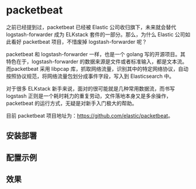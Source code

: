 # packetbeat

之前已经提到过，packetbeat 已经被 Elastic 公司收归旗下，未来就会替代 logstash-forwarder 成为 ELKstack 套件的一部分。那么，为什么 Elastic 公司如此看好 packetbeat 项目，不惜废掉 logstash-forwarder 呢？

packetbeat 和 logstash-forwarder 一样，也是一个 golang 写的开源项目。其特色在于，logstash-forwarder 的数据来源是文件或者标准输入，都是文本流。而packetbeat 采用 libpcap 库，抓取网络流量，识别其中的特定网络协议，自动按照协议规范，将网络流量包划分成事件字段，写入到 Elasticsearch 中。

对于很多 ELKstack 新手来说，面对的很可能就是几种常用数据流，而书写 logstash 正则是一个耗时耗力的重复劳动，文件落地本身又是多余操作，packetbeat 的运行方式，无疑是对新手入门极大的帮助。

目前 packetbeat 项目地址为：<https://github.com/elastic/packetbeat>。

## 安装部署

## 配置示例

## 效果

